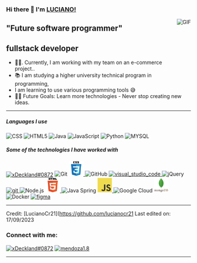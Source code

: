
<!--
**lucianocr21/lucianocr21** is a ✨ _special_ ✨ repository because its `README.md` (this file) appears on your GitHub profile.


-->
### Hi there 👋 I'm [LUCIANO!](https://github.com/lucianocr21/lucianocr21/)

<img align="right" alt="GIF" height="160px" src="https://media.giphy.com/media/Ah3zHH7hvsSB2/giphy.gif" />

## "Future software programmer" 
## fullstack developer

- 👨‍💻. Currently, I am working with my team on an e-commerce project..
- 📚 I am studying a higher university technical program in programming,
- I am learning to use various programming tools 😅
- 💪🏼 Future Goals: Learn more technologies - Never stop creating new ideas.

---

##### Languages I use

![CSS](https://img.shields.io/badge/-C-000000?style=flat&logo=CSS)
![HTML5](https://img.shields.io/badge/-HTML5-000000?style=flat&logo=html5)
![Java](https://img.shields.io/badge/-Java-000000?style=flat&logo=java)
![JavaScript](https://img.shields.io/badge/-JavaScript-000000?style=flat&logo=javascript)
![Python](https://img.shields.io/badge/-Python-000000?style=flat&logo=python)
![MYSQL](https://img.shields.io/badge/-SQL-000000?style=flat&logo=postgresql)

##### Some of the technologies I have worked with
<a href="https://discord.gg/fpUtBrbKU5" target="blank"><img align="center" src="https://raw.githubusercontent.com/rahuldkjain/github-profile-readme-generator/master/src/images/icons/Social/discord.svg" alt="xDeckland#0872" height="30" width="40" /></a>
![Git](https://img.shields.io/badge/-Git-222222?style=flat&logo=git&logoColor=F05032) <a href="https://www.w3schools.com/css/" target="_blank" rel="noreferrer"> <img src="https://raw.githubusercontent.com/devicons/devicon/master/icons/css3/css3-original-wordmark.svg" alt="css3" width="40" height="40"/> </a>
![GitHub](https://img.shields.io/badge/-GitHub-222222?style=flat&logo=github&logoColor=181717) <a href="https://code.visualstudio.com/" target="_blank" rel="noreferrer"> <img src="https://upload.wikimedia.org/wikipedia/commons/thumb/9/9a/Visual_Studio_Code_1.35_icon.svg/2048px-Visual_Studio_Code_1.35_icon.svg.png" alt="visual_studio_code" width="40" height="40"/> </a>
![jQuery](https://img.shields.io/badge/-jQuery-222222?style=flat&logo=jQuery&logoColor=0769AD) <a href="https://git-scm.com/" target="_blank" rel="noreferrer"> <img src="https://www.vectorlogo.zone/logos/git-scm/git-scm-icon.svg" alt="git" width="40" height="40"/> </a>
![Node.js](https://img.shields.io/badge/-Node.js-222222?style=flat&logo=node.js&logoColor=339933)  <a href="https://www.w3.org/html/" target="_blank" rel="noreferrer"> <img src="https://raw.githubusercontent.com/devicons/devicon/master/icons/html5/html5-original-wordmark.svg" alt="html5" width="40" height="40"/> </a> 
![Java Spring](https://img.shields.io/badge/-Spring-222222?style=flat&logo=spring&logoColor=6DB33F)  <a href="https://developer.mozilla.org/en-US/docs/Web/JavaScript" target="_blank" rel="noreferrer"> <img src="https://raw.githubusercontent.com/devicons/devicon/master/icons/javascript/javascript-original.svg" alt="javascript" width="40" height="40"/> </a> 
![Google Cloud](https://img.shields.io/badge/Google%20Cloud-black?style=flat-square&logo=google-cloud) <a href="https://www.mongodb.com/" target="_blank" rel="noreferrer"> <img src="https://raw.githubusercontent.com/devicons/devicon/master/icons/mongodb/mongodb-original-wordmark.svg" alt="mongodb" width="40" height="40"/> </a>
![Docker](https://img.shields.io/badge/-Docker-black?style=flat-square&logo=docker)
<a href="https://www.figma.com/" target="_blank" rel="noreferrer"> <img src="https://www.vectorlogo.zone/logos/figma/figma-icon.svg" alt="figma" width="40" height="40"/> </a>
<br/>

---

Credit: [LucianoCr21](https://github.com/lucianocr21
Last edited on: 17/09/2023

<!-- CONTACTO -->
<h3 align="left">Connect with me:</h3>
<p align="left">
<a href="https://discord.gg/fpUtBrbKU5" target="blank"><img align="center" src="https://raw.githubusercontent.com/rahuldkjain/github-profile-readme-generator/master/src/images/icons/Social/discord.svg" alt="xDeckland#0872" height="30" width="40" /></a>
<a href="https://instagram.com/mendoza1.8" target="blank"><img align="center" src="https://raw.githubusercontent.com/rahuldkjain/github-profile-readme-generator/master/src/images/icons/Social/instagram.svg" alt="mendoza1.8" height="30" width="40" /></a>
</p>




------
